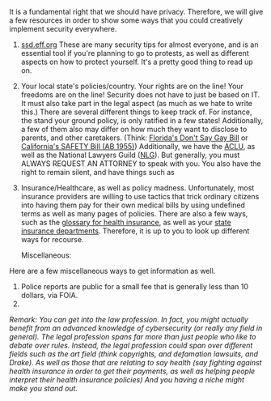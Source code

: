 It is a fundamental right that we should have privacy. Therefore, we will give a few resources in order to show some ways that you could creatively implement security everywhere.

1. [ssd.eff.org](https://ssd.eff.org/) These are many security tips for almost everyone, and is an essential tool if you're planning to go to protests, as well as different aspects on how to protect yourself. It's a pretty good thing to read up on.

2. Your local state's policies/country. Your rights are on the line! Your freedoms are on the line! Security does not have to just be based on IT. It must also take part in the legal aspect (as much as we hate to write this.) There are several different things to keep track of. For instance, the stand your ground policy, is only ratified in a few states! Additionally, a few of them also may differ on how much they want to disclose to parents, and other caretakers. (Think: [Florida's Don't Say Gay Bill](https://en.m.wikipedia.org/wiki/Florida_Parental_Rights_in_Education_Act) or [California's SAFETY Bill (AB 1955)](https://www.cde.ca.gov/nr/ne/yr24/yr24rel37.asp#:~:text=The%20SAFETY%20Act%20provides%20critical,to%20forcibly%20out%20a%20student.)) Additionally, we have the [ACLU](https://www.aclu.org/issues/juvenile-justice), as well as the National Lawyers Guild ([NLG](https://www.nlg.org/)). But generally, you must ALWAYS REQUEST AN ATTORNEY to speak with you. You also have the right to remain silent, and have things such as 

3. Insurance/Healthcare, as well as policy madness. Unfortunately, most insurance providers are willing to use tactics that trick ordinary citizens into having them pay for their own medical bills by using undefined terms as well as many pages of policies. There are also a few ways, such as the [glossary for health insurance](https://www.cms.gov/CCIIO/Resources/Forms-Reports-and-Other-Resources/Downloads/uniform-glossary-final.pdf), as well as your [state insurance departments](https://content.naic.org/state-insurance-departments). Therefore, it is up to you to look up different ways for recourse. 

   Miscellaneous:

Here are a few miscellaneous ways to get information as well.

1. Police reports are public for a small fee that is generally less than 10 dollars, via FOIA.
2. 

*Remark: You can get into the law profession. In fact, you might actually benefit from an advanced knowledge of cybersecurity (or really any field in general). The legal profession spans far more than just people who like to debate over rules. Instead, the legal profession could span over different fields such as the art field (think copyrights, and defamation lawsuits, and Drake). As well as those that are relating to say health (say fighting against health insurance in order to get their payments, as well as helping people interpret their health insurance policies) And you having a niche might make you stand out.*
